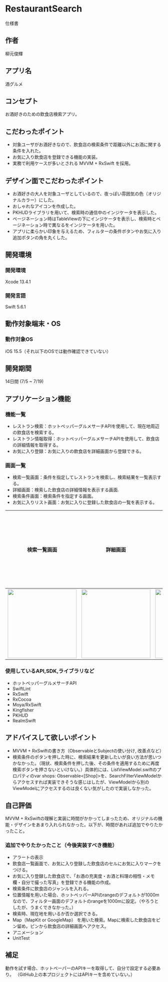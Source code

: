 # RestaurantSearch
仕様書

## 作者
柳元俊輝

## アプリ名
酒グルメ

## コンセプト
お酒好きのための飲食店検索アプリ。

## こだわったポイント
- 対象ユーザがお酒好きなので、飲食店の検索条件で距離以外にお酒に関する条件を入れた。
- お気に入り飲食店を登録できる機能の実装。
- 実務で利用ケースが多いとされる MVVM + RxSwift を採用。


## デザイン面でこだわったポイント
- お酒好きの大人を対象ユーザとしているので、夜っぽい雰囲気の色（オリジナルカラー）にした。
- おしゃれなアイコンを作成した。
- PKHUDライブラリを用いて、検索時の通信中のインジケータを表示した。
- ページネーション時はTableViewの下にインジケータを表示し、検索時とページネーション時で異なるをインジケータを用いた。
- アプリに柔らかい印象を与えるため、フィルターの条件ボタンやお気に入り追加ボタンの角を丸くした。

## 開発環境
### 開発環境
Xcode 13.4.1

### 開発言語
Swift 5.6.1

## 動作対象端末・OS
### 動作対象OS
iOS 15.5（それ以下のOSでは動作確認できていない）

## 開発期間
14日間 (7/5 ~ 7/19)

## アプリケーション機能

### 機能一覧
- レストラン検索：ホットペッパーグルメサーチAPIを使用して、現在地周辺の飲食店を検索する。
- レストラン情報取得：ホットペッパーグルメサーチAPIを使用して、飲食店の詳細情報を取得する。
- お気に入り登録：お気に入りの飲食店を詳細画面から登録できる。

### 画面一覧
- 検索一覧画面：条件を指定してレストランを検索し、検索結果を一覧表示する。
- 詳細画面：検索した飲食店の詳細情報を表示する画面.
- 検索条件画面：検索条件を指定する画面。
- お気に入りリスト画面：お気に入りに登録した飲食店の一覧を表示する。

| 検索一覧画面 | 詳細画面 | 検索条件画面 | お気に入りリスト画面 |
|:---:|:---:|:---:|:---:|
| <img src="https://raw.githubusercontent.com/wiki/Toshiyana/RestaurantSearch/images/ListVC.png" width=220 > | <img src="https://raw.githubusercontent.com/wiki/Toshiyana/RestaurantSearch/images/DetailVC.png" width=220 > | <img src="https://raw.githubusercontent.com/wiki/Toshiyana/RestaurantSearch/images/SearchFilterVC.png" width=220 > |  | <img src="https://raw.githubusercontent.com/wiki/Toshiyana/RestaurantSearch/images/FavoriteVC.png" width=220 > 


### 使用しているAPI,SDK,ライブラリなど
- ホットペッパーグルメサーチAPI
- SwiftLint
- RxSwift 
- RxCocoa
- Moya/RxSwift
- Kingfisher
- PKHUD
- RealmSwift


## アドバイスして欲しいポイント
- MVVM + RxSwiftの書き方（ObservableとSubjectの使い分け, 改善点など）
- 検索条件のボタンを押した時に、検索結果を更新したいが良い方法が思いつかなかった。（現状、検索条件を押した後、その条件を適用するために再度検索ボタンを押さないといけない。）具体的には、ListViewModel.swiftのプロパティのvar shops: Observable<[Shop]>を、SearchFilterViewModelからアクセスすれば実装できそうな感じはしたが、ViewModelから別のViewModelにアクセスするのは良くない気がしたので実装しなかった。

## 自己評価
MVVM + RxSwiftの理解と実装に時間がかかってしまったため、オリジナルの機能・デザインをあまり入れられなかった。以下が、時間があれば追加でやりたかったこと。

### 追加でやりたかったこと（今後実装すべき機能）
- アラートの表示
- 飲食店一覧画面で、お気に入り登録した飲食店のセルにお気に入りマークをつける。
- お気に入り登録した飲食店で、「お酒の充実度・お酒と料理の相性・メモ欄・自分で撮った写真」を登録できる機能の作成。
- 検索条件に飲食店のジャンルを入れる。
- 位置情報を用いた場合、ホットペッパーAPIのrangeのデフォルトが1000mなので、フィルター画面のデフォルトのrangeを1000mに設定。（やろうとしたが、うまくできなかった。）
- 検索時、現在地を用いるか否か選択できる。
- Map（MapKit or GoogleMap） を用いた検索。Mapに検索した飲食店をピン留め。ピンから飲食店の詳細画面へアクセス。
- アニメーション
- UnitTest

## 補足
動作を試す場合、ホットペーパーのAPIキーを取得して、自分で設定する必要あり。
（GitHub上の本プロジェクトにはAPIキーを含めていない。）
